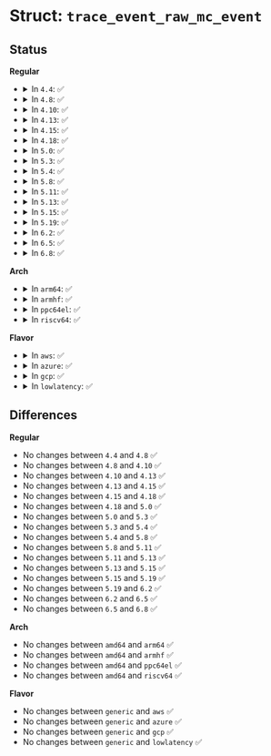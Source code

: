 # Struct: <code>trace_event_raw_mc_event</code>

## Status
<b>Regular</b>
<ul>
<li>
<details>
<summary>In <code>4.4</code>: ✅</summary>

```c
struct trace_event_raw_mc_event {
    struct trace_entry ent;
    unsigned int error_type;
    u32 __data_loc_msg;
    u32 __data_loc_label;
    u16 error_count;
    u8 mc_index;
    s8 top_layer;
    s8 middle_layer;
    s8 lower_layer;
    long int address;
    u8 grain_bits;
    long int syndrome;
    u32 __data_loc_driver_detail;
    char __data[0];
};
```
</details>
</li>
<li>
<details>
<summary>In <code>4.8</code>: ✅</summary>

```c
struct trace_event_raw_mc_event {
    struct trace_entry ent;
    unsigned int error_type;
    u32 __data_loc_msg;
    u32 __data_loc_label;
    u16 error_count;
    u8 mc_index;
    s8 top_layer;
    s8 middle_layer;
    s8 lower_layer;
    long int address;
    u8 grain_bits;
    long int syndrome;
    u32 __data_loc_driver_detail;
    char __data[0];
};
```
</details>
</li>
<li>
<details>
<summary>In <code>4.10</code>: ✅</summary>

```c
struct trace_event_raw_mc_event {
    struct trace_entry ent;
    unsigned int error_type;
    u32 __data_loc_msg;
    u32 __data_loc_label;
    u16 error_count;
    u8 mc_index;
    s8 top_layer;
    s8 middle_layer;
    s8 lower_layer;
    long int address;
    u8 grain_bits;
    long int syndrome;
    u32 __data_loc_driver_detail;
    char __data[0];
};
```
</details>
</li>
<li>
<details>
<summary>In <code>4.13</code>: ✅</summary>

```c
struct trace_event_raw_mc_event {
    struct trace_entry ent;
    unsigned int error_type;
    u32 __data_loc_msg;
    u32 __data_loc_label;
    u16 error_count;
    u8 mc_index;
    s8 top_layer;
    s8 middle_layer;
    s8 lower_layer;
    long int address;
    u8 grain_bits;
    long int syndrome;
    u32 __data_loc_driver_detail;
    char __data[0];
};
```
</details>
</li>
<li>
<details>
<summary>In <code>4.15</code>: ✅</summary>

```c
struct trace_event_raw_mc_event {
    struct trace_entry ent;
    unsigned int error_type;
    u32 __data_loc_msg;
    u32 __data_loc_label;
    u16 error_count;
    u8 mc_index;
    s8 top_layer;
    s8 middle_layer;
    s8 lower_layer;
    long int address;
    u8 grain_bits;
    long int syndrome;
    u32 __data_loc_driver_detail;
    char __data[0];
};
```
</details>
</li>
<li>
<details>
<summary>In <code>4.18</code>: ✅</summary>

```c
struct trace_event_raw_mc_event {
    struct trace_entry ent;
    unsigned int error_type;
    u32 __data_loc_msg;
    u32 __data_loc_label;
    u16 error_count;
    u8 mc_index;
    s8 top_layer;
    s8 middle_layer;
    s8 lower_layer;
    long int address;
    u8 grain_bits;
    long int syndrome;
    u32 __data_loc_driver_detail;
    char __data[0];
};
```
</details>
</li>
<li>
<details>
<summary>In <code>5.0</code>: ✅</summary>

```c
struct trace_event_raw_mc_event {
    struct trace_entry ent;
    unsigned int error_type;
    u32 __data_loc_msg;
    u32 __data_loc_label;
    u16 error_count;
    u8 mc_index;
    s8 top_layer;
    s8 middle_layer;
    s8 lower_layer;
    long int address;
    u8 grain_bits;
    long int syndrome;
    u32 __data_loc_driver_detail;
    char __data[0];
};
```
</details>
</li>
<li>
<details>
<summary>In <code>5.3</code>: ✅</summary>

```c
struct trace_event_raw_mc_event {
    struct trace_entry ent;
    unsigned int error_type;
    u32 __data_loc_msg;
    u32 __data_loc_label;
    u16 error_count;
    u8 mc_index;
    s8 top_layer;
    s8 middle_layer;
    s8 lower_layer;
    long int address;
    u8 grain_bits;
    long int syndrome;
    u32 __data_loc_driver_detail;
    char __data[0];
};
```
</details>
</li>
<li>
<details>
<summary>In <code>5.4</code>: ✅</summary>

```c
struct trace_event_raw_mc_event {
    struct trace_entry ent;
    unsigned int error_type;
    u32 __data_loc_msg;
    u32 __data_loc_label;
    u16 error_count;
    u8 mc_index;
    s8 top_layer;
    s8 middle_layer;
    s8 lower_layer;
    long int address;
    u8 grain_bits;
    long int syndrome;
    u32 __data_loc_driver_detail;
    char __data[0];
};
```
</details>
</li>
<li>
<details>
<summary>In <code>5.8</code>: ✅</summary>

```c
struct trace_event_raw_mc_event {
    struct trace_entry ent;
    unsigned int error_type;
    u32 __data_loc_msg;
    u32 __data_loc_label;
    u16 error_count;
    u8 mc_index;
    s8 top_layer;
    s8 middle_layer;
    s8 lower_layer;
    long int address;
    u8 grain_bits;
    long int syndrome;
    u32 __data_loc_driver_detail;
    char __data[0];
};
```
</details>
</li>
<li>
<details>
<summary>In <code>5.11</code>: ✅</summary>

```c
struct trace_event_raw_mc_event {
    struct trace_entry ent;
    unsigned int error_type;
    u32 __data_loc_msg;
    u32 __data_loc_label;
    u16 error_count;
    u8 mc_index;
    s8 top_layer;
    s8 middle_layer;
    s8 lower_layer;
    long int address;
    u8 grain_bits;
    long int syndrome;
    u32 __data_loc_driver_detail;
    char __data[0];
};
```
</details>
</li>
<li>
<details>
<summary>In <code>5.13</code>: ✅</summary>

```c
struct trace_event_raw_mc_event {
    struct trace_entry ent;
    unsigned int error_type;
    u32 __data_loc_msg;
    u32 __data_loc_label;
    u16 error_count;
    u8 mc_index;
    s8 top_layer;
    s8 middle_layer;
    s8 lower_layer;
    long int address;
    u8 grain_bits;
    long int syndrome;
    u32 __data_loc_driver_detail;
    char __data[0];
};
```
</details>
</li>
<li>
<details>
<summary>In <code>5.15</code>: ✅</summary>

```c
struct trace_event_raw_mc_event {
    struct trace_entry ent;
    unsigned int error_type;
    u32 __data_loc_msg;
    u32 __data_loc_label;
    u16 error_count;
    u8 mc_index;
    s8 top_layer;
    s8 middle_layer;
    s8 lower_layer;
    long int address;
    u8 grain_bits;
    long int syndrome;
    u32 __data_loc_driver_detail;
    char __data[0];
};
```
</details>
</li>
<li>
<details>
<summary>In <code>5.19</code>: ✅</summary>

```c
struct trace_event_raw_mc_event {
    struct trace_entry ent;
    unsigned int error_type;
    u32 __data_loc_msg;
    u32 __data_loc_label;
    u16 error_count;
    u8 mc_index;
    s8 top_layer;
    s8 middle_layer;
    s8 lower_layer;
    long int address;
    u8 grain_bits;
    long int syndrome;
    u32 __data_loc_driver_detail;
    char __data[0];
};
```
</details>
</li>
<li>
<details>
<summary>In <code>6.2</code>: ✅</summary>

```c
struct trace_event_raw_mc_event {
    struct trace_entry ent;
    unsigned int error_type;
    u32 __data_loc_msg;
    u32 __data_loc_label;
    u16 error_count;
    u8 mc_index;
    s8 top_layer;
    s8 middle_layer;
    s8 lower_layer;
    long int address;
    u8 grain_bits;
    long int syndrome;
    u32 __data_loc_driver_detail;
    char __data[0];
};
```
</details>
</li>
<li>
<details>
<summary>In <code>6.5</code>: ✅</summary>

```c
struct trace_event_raw_mc_event {
    struct trace_entry ent;
    unsigned int error_type;
    u32 __data_loc_msg;
    u32 __data_loc_label;
    u16 error_count;
    u8 mc_index;
    s8 top_layer;
    s8 middle_layer;
    s8 lower_layer;
    long int address;
    u8 grain_bits;
    long int syndrome;
    u32 __data_loc_driver_detail;
    char __data[0];
};
```
</details>
</li>
<li>
<details>
<summary>In <code>6.8</code>: ✅</summary>

```c
struct trace_event_raw_mc_event {
    struct trace_entry ent;
    unsigned int error_type;
    u32 __data_loc_msg;
    u32 __data_loc_label;
    u16 error_count;
    u8 mc_index;
    s8 top_layer;
    s8 middle_layer;
    s8 lower_layer;
    long int address;
    u8 grain_bits;
    long int syndrome;
    u32 __data_loc_driver_detail;
    char __data[0];
};
```
</details>
</li>
</ul>
<b>Arch</b>
<ul>
<li>
<details>
<summary>In <code>arm64</code>: ✅</summary>

```c
struct trace_event_raw_mc_event {
    struct trace_entry ent;
    unsigned int error_type;
    u32 __data_loc_msg;
    u32 __data_loc_label;
    u16 error_count;
    u8 mc_index;
    s8 top_layer;
    s8 middle_layer;
    s8 lower_layer;
    long int address;
    u8 grain_bits;
    long int syndrome;
    u32 __data_loc_driver_detail;
    char __data[0];
};
```
</details>
</li>
<li>
<details>
<summary>In <code>armhf</code>: ✅</summary>

```c
struct trace_event_raw_mc_event {
    struct trace_entry ent;
    unsigned int error_type;
    u32 __data_loc_msg;
    u32 __data_loc_label;
    u16 error_count;
    u8 mc_index;
    s8 top_layer;
    s8 middle_layer;
    s8 lower_layer;
    long int address;
    u8 grain_bits;
    long int syndrome;
    u32 __data_loc_driver_detail;
    char __data[0];
};
```
</details>
</li>
<li>
<details>
<summary>In <code>ppc64el</code>: ✅</summary>

```c
struct trace_event_raw_mc_event {
    struct trace_entry ent;
    unsigned int error_type;
    u32 __data_loc_msg;
    u32 __data_loc_label;
    u16 error_count;
    u8 mc_index;
    s8 top_layer;
    s8 middle_layer;
    s8 lower_layer;
    long int address;
    u8 grain_bits;
    long int syndrome;
    u32 __data_loc_driver_detail;
    char __data[0];
};
```
</details>
</li>
<li>
<details>
<summary>In <code>riscv64</code>: ✅</summary>

```c
struct trace_event_raw_mc_event {
    struct trace_entry ent;
    unsigned int error_type;
    u32 __data_loc_msg;
    u32 __data_loc_label;
    u16 error_count;
    u8 mc_index;
    s8 top_layer;
    s8 middle_layer;
    s8 lower_layer;
    long int address;
    u8 grain_bits;
    long int syndrome;
    u32 __data_loc_driver_detail;
    char __data[0];
};
```
</details>
</li>
</ul>
<b>Flavor</b>
<ul>
<li>
<details>
<summary>In <code>aws</code>: ✅</summary>

```c
struct trace_event_raw_mc_event {
    struct trace_entry ent;
    unsigned int error_type;
    u32 __data_loc_msg;
    u32 __data_loc_label;
    u16 error_count;
    u8 mc_index;
    s8 top_layer;
    s8 middle_layer;
    s8 lower_layer;
    long int address;
    u8 grain_bits;
    long int syndrome;
    u32 __data_loc_driver_detail;
    char __data[0];
};
```
</details>
</li>
<li>
<details>
<summary>In <code>azure</code>: ✅</summary>

```c
struct trace_event_raw_mc_event {
    struct trace_entry ent;
    unsigned int error_type;
    u32 __data_loc_msg;
    u32 __data_loc_label;
    u16 error_count;
    u8 mc_index;
    s8 top_layer;
    s8 middle_layer;
    s8 lower_layer;
    long int address;
    u8 grain_bits;
    long int syndrome;
    u32 __data_loc_driver_detail;
    char __data[0];
};
```
</details>
</li>
<li>
<details>
<summary>In <code>gcp</code>: ✅</summary>

```c
struct trace_event_raw_mc_event {
    struct trace_entry ent;
    unsigned int error_type;
    u32 __data_loc_msg;
    u32 __data_loc_label;
    u16 error_count;
    u8 mc_index;
    s8 top_layer;
    s8 middle_layer;
    s8 lower_layer;
    long int address;
    u8 grain_bits;
    long int syndrome;
    u32 __data_loc_driver_detail;
    char __data[0];
};
```
</details>
</li>
<li>
<details>
<summary>In <code>lowlatency</code>: ✅</summary>

```c
struct trace_event_raw_mc_event {
    struct trace_entry ent;
    unsigned int error_type;
    u32 __data_loc_msg;
    u32 __data_loc_label;
    u16 error_count;
    u8 mc_index;
    s8 top_layer;
    s8 middle_layer;
    s8 lower_layer;
    long int address;
    u8 grain_bits;
    long int syndrome;
    u32 __data_loc_driver_detail;
    char __data[0];
};
```
</details>
</li>
</ul>

## Differences
<b>Regular</b>
<ul>
<li>
No changes between <code>4.4</code> and <code>4.8</code> ✅
</li>
<li>
No changes between <code>4.8</code> and <code>4.10</code> ✅
</li>
<li>
No changes between <code>4.10</code> and <code>4.13</code> ✅
</li>
<li>
No changes between <code>4.13</code> and <code>4.15</code> ✅
</li>
<li>
No changes between <code>4.15</code> and <code>4.18</code> ✅
</li>
<li>
No changes between <code>4.18</code> and <code>5.0</code> ✅
</li>
<li>
No changes between <code>5.0</code> and <code>5.3</code> ✅
</li>
<li>
No changes between <code>5.3</code> and <code>5.4</code> ✅
</li>
<li>
No changes between <code>5.4</code> and <code>5.8</code> ✅
</li>
<li>
No changes between <code>5.8</code> and <code>5.11</code> ✅
</li>
<li>
No changes between <code>5.11</code> and <code>5.13</code> ✅
</li>
<li>
No changes between <code>5.13</code> and <code>5.15</code> ✅
</li>
<li>
No changes between <code>5.15</code> and <code>5.19</code> ✅
</li>
<li>
No changes between <code>5.19</code> and <code>6.2</code> ✅
</li>
<li>
No changes between <code>6.2</code> and <code>6.5</code> ✅
</li>
<li>
No changes between <code>6.5</code> and <code>6.8</code> ✅
</li>
</ul>
<b>Arch</b>
<ul>
<li>
No changes between <code>amd64</code> and <code>arm64</code> ✅
</li>
<li>
No changes between <code>amd64</code> and <code>armhf</code> ✅
</li>
<li>
No changes between <code>amd64</code> and <code>ppc64el</code> ✅
</li>
<li>
No changes between <code>amd64</code> and <code>riscv64</code> ✅
</li>
</ul>
<b>Flavor</b>
<ul>
<li>
No changes between <code>generic</code> and <code>aws</code> ✅
</li>
<li>
No changes between <code>generic</code> and <code>azure</code> ✅
</li>
<li>
No changes between <code>generic</code> and <code>gcp</code> ✅
</li>
<li>
No changes between <code>generic</code> and <code>lowlatency</code> ✅
</li>
</ul>
